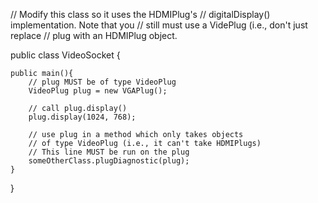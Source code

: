 //  Modify this class so it uses the HDMIPlug's 
// digitalDisplay() implementation. Note that you 
// still must use a VidePlug (i.e., don't just replace
// plug with an HDMIPlug object.

public class VideoSocket {

	public main(){
		// plug MUST be of type VideoPlug
		VideoPlug plug = new VGAPlug();
		
		// call plug.display()
		plug.display(1024, 768);

		// use plug in a method which only takes objects
		// of type VideoPlug (i.e., it can't take HDMIPlugs)
		// This line MUST be run on the plug
		someOtherClass.plugDiagnostic(plug);
	}
}
